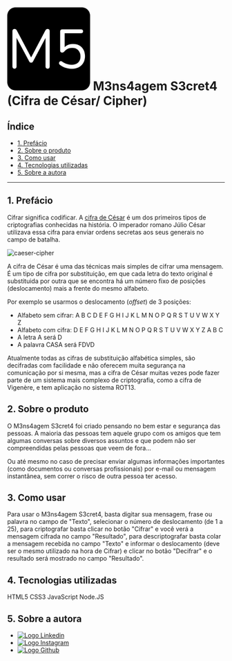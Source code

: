 # ![](/logo-github.png) M3ns4agem S3cret4 (Cifra de César/ Cipher)

## Índice

- [1. Prefácio](#1-prefácio)
- [2. Sobre o produto](#2-sobre-o-produto)
- [3. Como usar](#3-como-usar)
- [4. Tecnologias utilizadas](#4-tecnologias-utilizadas)
- [5. Sobre a autora](#5-sobre-a-autora)

---

## 1. Prefácio

Cifrar significa codificar. A [cifra de César](https://pt.wikipedia.org/wiki/Cifra_de_C%C3%A9sar)
é um dos primeiros tipos de criptografias conhecidas na história.
O imperador romano Júlio César utilizava essa cifra para enviar
ordens secretas aos seus generais no campo de batalha.

![caeser-cipher](https://user-images.githubusercontent.com/11894994/60990999-07ffdb00-a320-11e9-87d0-b7c291bc4cd1.png)

A cifra de César é uma das técnicas mais simples de cifrar uma mensagem. É um
tipo de cifra por substituição, em que cada letra do texto original é
substituida por outra que se encontra há um número fixo de posições
(deslocamento) mais a frente do mesmo alfabeto.

Por exemplo se usarmos o deslocamento (_offset_) de 3 posições:

- Alfabeto sem cifrar: A B C D E F G H I J K L M N O P Q R S T U V W X Y Z
- Alfabeto com cifra: D E F G H I J K L M N O P Q R S T U V W X Y Z A B C
- A letra A será D
- A palavra CASA será FDVD

Atualmente todas as cifras de substituição alfabética simples, são decifradas
com facilidade e não oferecem muita segurança na comunicação por si mesma,
mas a cifra de César muitas vezes pode fazer parte de um sistema
mais complexo de criptografia, como
a cifra de Vigenère, e tem aplicação no sistema ROT13.

## 2. Sobre o produto

O M3ns4agem S3cret4 foi criado pensando no bem estar e segurança das pessoas. A maioria das pessoas tem aquele grupo com os amigos que tem algumas conversas sobre diversos assuntos e que podem não ser compreendidas pelas pessoas que veem de fora... 

Ou até mesmo no caso de precisar enviar algumas informações importantes (como documentos ou conversas profissionais) por e-mail ou mensagem instantânea, sem correr o risco de outra pessoa ter acesso. 

## 3. Como usar 

Para usar o M3ns4agem S3cret4, basta digitar sua mensagem, frase ou palavra no campo de "Texto", selecionar o número de deslocamento (de 1 a 25), para criptografar basta clicar no botão "Cifrar" e você verá a mensagem cifrada no campo "Resultado", para descriptografar basta colar a mensagem recebida no campo "Texto" e informar o deslocamento (deve ser o mesmo utilizado na hora de Cifrar) e clicar no botão "Decifrar" e o resultado será mostrado no campo "Resultado".

## 4. Tecnologias utilizadas

HTML5
CSS3
JavaScript
Node.JS

## 5. Sobre a autora

- [<img
          src="https://img.icons8.com/material-sharp/24/000000/linkedin--v1.png" alt="Logo Linkedin"/>](https://www.linkedin.com/in/julia-cruz-7aa339183/)
- [<img src="https://img.icons8.com/material-outlined/24/000000/instagram-new--v1.png" alt="Logo Instagram">](https://www.instagram.com/jbed.it/)
- [<img src="https://img.icons8.com/material-outlined/24/000000/github.png" alt="Logo Github"/>](https://github.com/juliabb)

